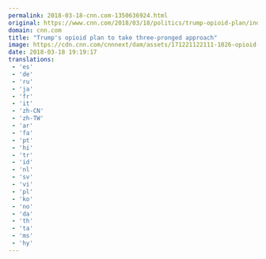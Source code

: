 ```yaml
---
permalink: 2018-03-18-cnn.com-1350636924.html
original: https://www.cnn.com/2018/03/18/politics/trump-opioid-plan/index.html
domain: cnn.com
title: "Trump's opioid plan to take three-pronged approach"
image: https://cdn.cnn.com/cnnnext/dam/assets/171221122111-1026-opioid-crisis-illustration-super-tease.jpg
date: 2018-03-18 19:19:17
translations: 
 - 'es'
 - 'de'
 - 'ru'
 - 'ja'
 - 'fr'
 - 'it'
 - 'zh-CN'
 - 'zh-TW'
 - 'ar'
 - 'fa'
 - 'pt'
 - 'hi'
 - 'tr'
 - 'id'
 - 'nl'
 - 'sv'
 - 'vi'
 - 'pl'
 - 'ko'
 - 'no'
 - 'da'
 - 'th'
 - 'ta'
 - 'ms'
 - 'hy'
---
```


